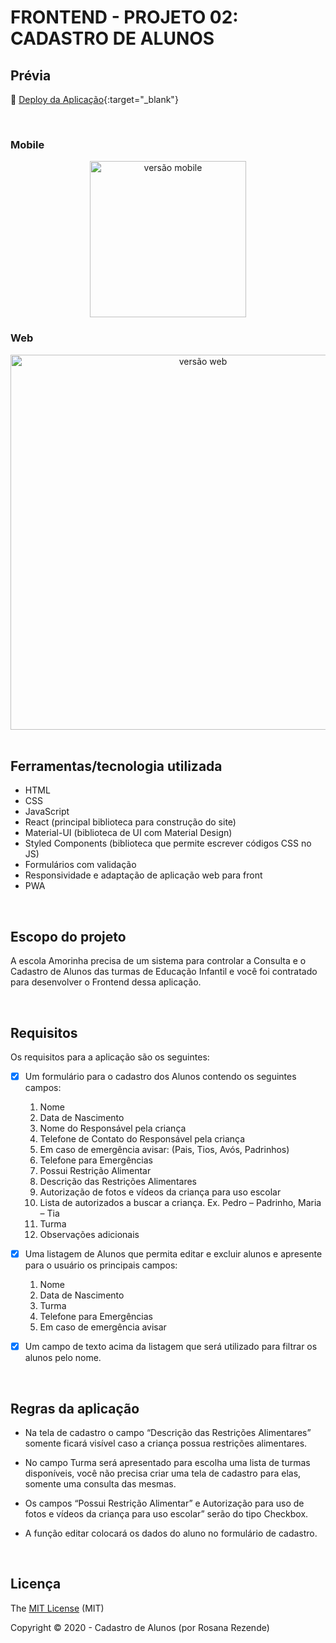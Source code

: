 # FRONTEND - PROJETO 02: CADASTRO DE ALUNOS

## Prévia

:dash: [Deploy da Aplicação](http://amorinha.surge.sh/){:target="_blank"}

<br>

### Mobile

<div align="center">
  <img  width='250' src='' alt="versão mobile">
</div>

### Web

<div align="center">
  <img  width='600' src='' alt="versão web">
</div>

<br>

## Ferramentas/tecnologia utilizada

- HTML
- CSS 
- JavaScript
- React (principal biblioteca para construção do site)
- Material-UI (biblioteca de UI com Material Design)
- Styled Components (biblioteca que permite escrever códigos CSS no JS)
- Formulários com validação
- Responsividade e adaptação de aplicação web para front
- PWA

<br>

## Escopo do projeto

A escola Amorinha precisa de um sistema para controlar a Consulta e o Cadastro de Alunos das turmas de Educação Infantil e você foi contratado para desenvolver o Frontend dessa aplicação.

<br>

## Requisitos

Os requisitos para a aplicação são os seguintes:

- [x] Um formulário para o cadastro dos Alunos contendo os seguintes campos:

  1. Nome
  2. Data de Nascimento
  3. Nome do Responsável pela criança
  4. Telefone de Contato do Responsável pela criança
  5. Em caso de emergência avisar: (Pais, Tios, Avós, Padrinhos)
  6. Telefone para Emergências
  7. Possui Restrição Alimentar
  8. Descrição das Restrições Alimentares
  9. Autorização de fotos e vídeos da criança para uso escolar
  10. Lista de autorizados a buscar a criança. Ex. Pedro – Padrinho, Maria – Tia
  11. Turma
  12. Observações adicionais


- [x] Uma listagem de Alunos que permita editar e excluir alunos e apresente para o usuário os principais campos:

  1. Nome
  2. Data de Nascimento
  3. Turma
  4. Telefone para Emergências
  5. Em caso de emergência avisar


- [x] Um campo de texto acima da listagem que será utilizado para filtrar os alunos pelo nome.

<br>

## Regras da aplicação

- Na tela de cadastro o campo “Descrição das Restrições Alimentares”  somente ficará visível caso a criança possua restrições alimentares.

- No campo Turma será apresentado para escolha uma lista de turmas disponíveis, você não precisa criar uma tela de cadastro para elas, somente uma consulta das mesmas.

- Os campos “Possui Restrição Alimentar” e Autorização para uso de fotos e vídeos da criança para uso escolar” serão do tipo Checkbox.

- A função editar colocará os dados do aluno no formulário de cadastro.

<br>

## Licença

The [MIT License]() (MIT)

Copyright :copyright: 2020 - Cadastro de Alunos (por Rosana Rezende)

<br>
